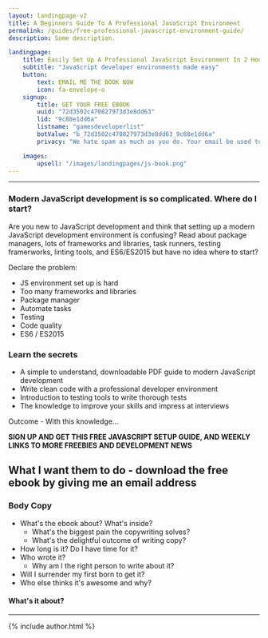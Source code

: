 ```yaml
---
layout: landingpage-v2
title: A Beginners Guide To A Professional JavaScript Environment
permalink: /guides/free-professional-javascript-environment-guide/
description: Some description.

landingpage:
    title: Easily Set Up A Professional JavaScript Environment In 2 Hours
    subtitle: "JavaScript developer environments made easy"
    button:
        text: EMAIL ME THE BOOK NOW
        icon: fa-envelope-o
    signup:
        title: GET YOUR FREE EBOOK
        uuid: "72d3502c470827973d3e8dd63"
        lid: "9c88e1dd6a"
        listname: "gamesdeveloperlist"
        botValue: "b_72d3502c470827973d3e8dd63_9c88e1dd6a"
        privacy: "We hate spam as much as you do. Your email be used to send you the ebook and for occasional freebies and JavaScript articles."

    images:
        upsell: "/images/landingpages/js-book.png"
---
```


***

### Modern JavaScript development is so complicated. Where do I start?

Are you new to JavaScript development and think that setting up a modern JavaScript development environment is confusing? Read about package managers, lots of frameworks and libraries, task runners, testing framerworks, linting tools, and ES6/ES2015 but have no idea where to start?

Declare the problem:

* JS environment set up is hard
* Too many frameworks and libraries
* Package manager
* Automate tasks
* Testing
* Code quality
* ES6 / ES2015 

### Learn the secrets

* A simple to understand, downloadable PDF guide to modern JavaScript development
* Write clean code with a professional developer environment
* Introduction to testing tools to write thorough tests
* The knowledge to improve your skills and impress at interviews

Outcome - With this knowledge...

**SIGN UP AND GET THIS FREE JAVASCRIPT SETUP GUIDE, AND WEEKLY LINKS TO MORE FREEBIES AND DEVELOPMENT NEWS**

## What I want them to do - download the free ebook by giving me an email address

### Body Copy

* What's the ebook about? What's inside?
    * What's the biggest pain the copywriting solves?
    * What's the delightful outcome of writing copy?
* How long is it? Do I have time for it?
* Who wrote it?
    * Why am I the right person to write about it?
* Will I surrender my first born to get it?
* Who else thinks it's awesome and why?

#### What's it about?


***

{% include author.html %}